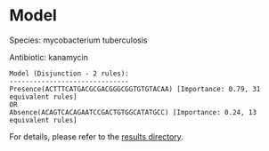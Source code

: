 
# Model

Species: mycobacterium tuberculosis

Antibiotic: kanamycin

```
Model (Disjunction - 2 rules):
------------------------------
Presence(ACTTTCATGACGCGACGGGCGGTGTGTACAA) [Importance: 0.79, 31 equivalent rules]
OR
Absence(ACAGTCACAGAATCCGACTGTGGCATATGCC) [Importance: 0.24, 13 equivalent rules]

```

For details, please refer to the [results directory](../../../../../results/scm_b/mycobacterium+tuberculosis/kanamycin/repeat_8/).

